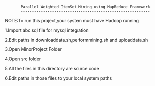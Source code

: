 		   Parallel Weighted ItemSet Mining using MapReduce Framework
		   ----------------------------------------------------------

NOTE:To run this project,your system must have Hadoop running

1.Import abc.sql file for mysql integration

2.Edit paths in downloaddata.sh,performmining.sh and uploaddata.sh

3.Open MinorProject Folder

4.Open src folder

5.All the files in this directory are source code

6.Edit paths in those files to your local system paths

